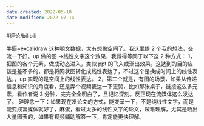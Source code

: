 ```yaml
---
date created: 2022-05-18
date modified: 2022-07-14
---
```


#评论/bilibili

牛逼~excalidraw 这种明文数据，太有想象空间了。我这里提 2 个我的想法，交流一下好。up 做的图 ->线性文字这个效果，我觉得等同于以下这 2 种方式： 1，把图的各个元素，做成动态进入，类似 ppt 的飞入或渐出效果。这达到的目的应该是差不多的，都是将网状图转化成线性表达了，不过这个是换成时间上的线性表达，，up 实现的是空间上的线性表达。 2，第二个就是，有图的场景，如果从传递信息和知识的角度看，还是弄个视频表达一下更赞，比如那张桌子，链接这么多元素，看作者说 3 分钟，完完全全明白了，且记忆深刻。反正现在流媒体这么发达了。 碎碎念一下：如果现在发论文的方式，能变革一下，不是纯线性文字，而是能变成富媒体就好了，麻蛋，看过太多的线性文字的论文，贼难理解，尤其是晒出大量图表的，如果有视频辅助解答一下，肯定能更快理解。
